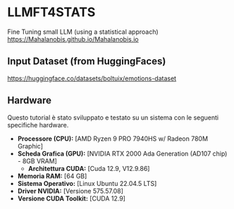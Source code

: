 # LLMFT4STATS
Fine Tuning small LLM (using a statistical approach) 
https://Mahalanobis.github.io/Mahalanobis.io



## Input Dataset (from HuggingFaces)
https://huggingface.co/datasets/boltuix/emotions-dataset


## Hardware
Questo tutorial è stato sviluppato e testato su un sistema con le seguenti specifiche hardware. 

* **Processore (CPU):** [AMD Ryzen 9 PRO 7940HS w/ Radeon 780M Graphic]
* **Scheda Grafica (GPU):** [NVIDIA RTX 2000 Ada Generation (AD107 chip) - 8GB VRAM]
    * **Architettura CUDA:** [Cuda 12.9, V12.9.86] 
* **Memoria RAM:** [64 GB]
* **Sistema Operativo:** [Linux Ubuntu 22.04.5 LTS]
* **Driver NVIDIA:** [Versione 575.57.08]
* **Versione CUDA Toolkit:** [CUDA 12.9] 
